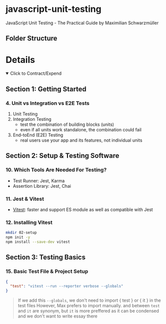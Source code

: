 # javascript-unit-testing

JavaScript Unit Testing - The Practical Guide by Maximilian Schwarzmüller

## Folder Structure

# Details

<details open> 
  <summary>Click to Contract/Expend</summary>

## Section 1: Getting Started

### 4. Unit vs Integration vs E2E Tests

1. Unit Testing
2. Integration Testing
   - test the combination of building blocks (units)
   - even if all units work standalone, the combination could fail
3. End-toEnd (E2E) Testing
   - real users use your app and its features, not individual units

## Section 2: Setup & Testing Software

### 10. Which Tools Are Needed For Testing?

- Test Runner: Jest, Karma
- Assertion Library: Jest, Chai

### 11. Jest & Vitest

- [Vitest](https://vitest.dev/): faster and support ES module as well as compatible with Jest

### 12. Installing Vitest

```sh
mkdir 02-setup
npm init -y
npm install --save-dev vitest
```

## Section 3: Testing Basics

### 15. Basic Test File & Project Setup

```json
{
  "test": "vitest --run --reporter verbose --globals"
}
```

> If we add this `--globals`, we don't need to import { test } or { it } in the test files
> However, Max prefers to import manually.
> and between `test` and `it` are synonym, but `it` is more preffered as it can be condensed and we don't want to write essay there

</details>
